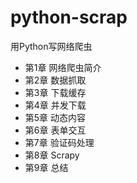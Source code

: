 # python-scrap
用Python写网络爬虫

* 第1章 网络爬虫简介
* 第2章 数据抓取
* 第3章 下载缓存
* 第4章 并发下载
* 第5章 动态内容
* 第6章 表单交互
* 第7章 验证码处理
* 第8章 Scrapy
* 第9章 总结
